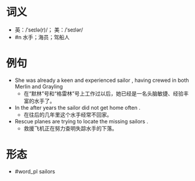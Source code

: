 # 词义
- 英：/ˈseɪlə(r)/； 美：/ˈseɪlər/
- #n 水手；海员；驾船人
# 例句
- She was already a keen and experienced sailor , having crewed in both Merlin and Grayling
	- 在“默林”号和“格雷林”号上工作过以后，她已经是一名头脑敏捷、经验丰富的水手了。
- In the after years the sailor did not get home often .
	- 在往后的几年里这个水手经常不回家。
- Rescue planes are trying to locate the missing sailors .
	- 救援飞机正在努力查明失踪水手的下落。
# 形态
- #word_pl sailors
